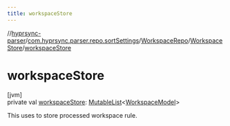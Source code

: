 ```yaml
---
title: workspaceStore
---
```

//[hyprsync-parser](../../../../index.html)/[com.hyprsync.parser.repo.sortSettings](../../index.html)/[WorkspaceRepo](../index.html)/[WorkspaceStore](index.html)/[workspaceStore](workspace-store.html)



# workspaceStore



[jvm]\
private val [workspaceStore](workspace-store.html): [MutableList](https://kotlinlang.org/api/core/kotlin-stdlib/kotlin.collections/-mutable-list/index.html)&lt;[WorkspaceModel](../../../com.hyprsync.parser.models/-workspace-model/index.html)&gt;



This uses to store processed workspace rule.




